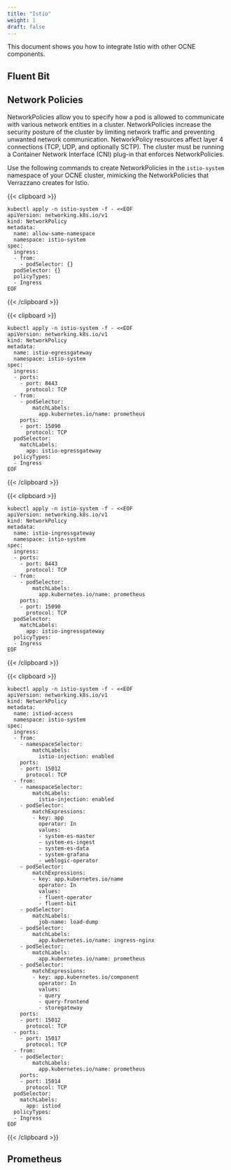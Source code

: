 ```yaml
---
title: "Istio"
weight: 1
draft: false
---
```

This document shows you how to integrate Istio with other OCNE components.

## Fluent Bit
## Network Policies
NetworkPolicies allow you to specify how a pod is allowed to communicate with various network entities in a cluster. NetworkPolicies increase the security posture of the cluster by limiting network traffic and preventing unwanted network communication. NetworkPolicy resources affect layer 4 connections (TCP, UDP, and optionally SCTP). The cluster must be running a Container Network Interface (CNI) plug-in that enforces NetworkPolicies.

Use the following commands to create NetworkPolicies in the `istio-system` namespace of your OCNE cluster, mimicking the NetworkPolicies that Verrazzano creates for Istio.

{{< clipboard >}}
<div class="highlight">

```
kubectl apply -n istio-system -f - <<EOF
apiVersion: networking.k8s.io/v1
kind: NetworkPolicy
metadata:
  name: allow-same-namespace
  namespace: istio-system
spec:
  ingress:
  - from:
    - podSelector: {}
  podSelector: {}
  policyTypes:
  - Ingress
EOF
```
</div>
{{< /clipboard >}}

{{< clipboard >}}
<div class="highlight">

```
kubectl apply -n istio-system -f - <<EOF
apiVersion: networking.k8s.io/v1
kind: NetworkPolicy
metadata:
  name: istio-egressgateway
  namespace: istio-system
spec:
  ingress:
  - ports:
    - port: 8443
      protocol: TCP
  - from:
    - podSelector:
        matchLabels:
          app.kubernetes.io/name: prometheus
    ports:
    - port: 15090
      protocol: TCP
  podSelector:
    matchLabels:
      app: istio-egressgateway
  policyTypes:
  - Ingress
EOF
```
</div>
{{< /clipboard >}}


{{< clipboard >}}
<div class="highlight">

```
kubectl apply -n istio-system -f - <<EOF
apiVersion: networking.k8s.io/v1
kind: NetworkPolicy
metadata:
  name: istio-ingressgateway
  namespace: istio-system
spec:
  ingress:
  - ports:
    - port: 8443
      protocol: TCP
  - from:
    - podSelector:
        matchLabels:
          app.kubernetes.io/name: prometheus
    ports:
    - port: 15090
      protocol: TCP
  podSelector:
    matchLabels:
      app: istio-ingressgateway
  policyTypes:
  - Ingress
EOF
```
</div>
{{< /clipboard >}}

{{< clipboard >}}
<div class="highlight">

```
kubectl apply -n istio-system -f - <<EOF
apiVersion: networking.k8s.io/v1
kind: NetworkPolicy
metadata:
  name: istiod-access
  namespace: istio-system
spec:
  ingress:
  - from:
    - namespaceSelector:
        matchLabels:
          istio-injection: enabled
    ports:
    - port: 15012
      protocol: TCP
  - from:
    - namespaceSelector:
        matchLabels:
          istio-injection: enabled
    - podSelector:
        matchExpressions:
        - key: app
          operator: In
          values:
          - system-es-master
          - system-es-ingest
          - system-es-data
          - system-grafana
          - weblogic-operator
    - podSelector:
        matchExpressions:
        - key: app.kubernetes.io/name
          operator: In
          values:
          - fluent-operator
          - fluent-bit
    - podSelector:
        matchLabels:
          job-name: load-dump
    - podSelector:
        matchLabels:
          app.kubernetes.io/name: ingress-nginx
    - podSelector:
        matchLabels:
          app.kubernetes.io/name: prometheus
    - podSelector:
        matchExpressions:
        - key: app.kubernetes.io/component
          operator: In
          values:
          - query
          - query-frontend
          - storegateway
    ports:
    - port: 15012
      protocol: TCP
  - ports:
    - port: 15017
      protocol: TCP
  - from:
    - podSelector:
        matchLabels:
          app.kubernetes.io/name: prometheus
    ports:
    - port: 15014
      protocol: TCP
  podSelector:
    matchLabels:
      app: istiod
  policyTypes:
  - Ingress
EOF
```
</div>
{{< /clipboard >}}

## Prometheus
